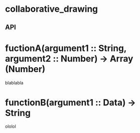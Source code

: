 # collaborative_drawing
## API
# fuctionA(argument1 :: String, argument2 :: Number) -> Array (Number)
blablabla

# functionB(argument1 :: Data) -> String
ololol 
